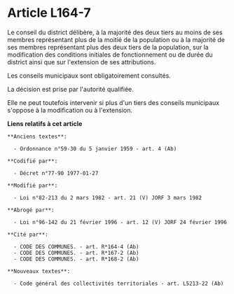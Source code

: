 # Article L164-7

Le conseil du district délibère, à la majorité des deux tiers au moins de ses membres représentant plus de la moitié de la
population ou à la majorité de ses membres représentant plus des deux tiers de la population, sur la modification des
conditions initiales de fonctionnement ou de durée du district ainsi que sur l'extension de ses attributions.

Les conseils municipaux sont obligatoirement consultés.

La décision est prise par l'autorité qualifiée.

Elle ne peut toutefois intervenir si plus d'un tiers des conseils municipaux s'oppose à la modification ou à l'extension.

**Liens relatifs à cet article**

	**Anciens textes**:

	  - Ordonnance n°59-30 du 5 janvier 1959 - art. 4 (Ab)

	**Codifié par**:

	  - Décret n°77-90 1977-01-27

	**Modifié par**:

	  - Loi n°82-213 du 2 mars 1982 - art. 21 (V) JORF 3 mars 1982

	**Abrogé par**:

	  - Loi n°96-142 du 21 février 1996 - art. 12 (V) JORF 24 février 1996

	**Cité par**:

	  - CODE DES COMMUNES. - art. R*164-4 (Ab)
	  - CODE DES COMMUNES. - art. R*167-2 (Ab)
	  - CODE DES COMMUNES. - art. R*168-2 (Ab)

	**Nouveaux textes**:

	  - Code général des collectivités territoriales - art. L5213-22 (Ab)
